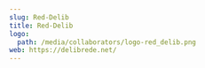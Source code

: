 ```yaml
---
slug: Red-Delib
title: Red-Delib
logo:
  path: /media/collaborators/logo-red_delib.png
web: https://delibrede.net/
---
```

